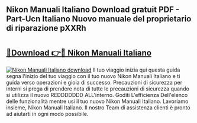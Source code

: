 ## Nikon Manuali Italiano Download gratuit PDF - Part-Ucn Italiano Nuovo manuale del proprietario di riparazione pXXRh

# <h2><a href="http://dfc3s8y.blite.top/?on=Nikon+Manuali+Italiano">🔗Download 👉🔴 Nikon Manuali Italiano</a></h2>

[![Nikon Manuali Italiano download](https://i.imgur.com/lujVjoI.png)](http://dfc3s8y.blite.top/?on=Nikon+Manuali+Italiano)
Il tuo viaggio inizia qui questa guida segna l'inizio del tuo viaggio con il tuo nuovo Nikon Manuali Italiano e ti guida verso operazioni e gioia di successo. Precauzioni di sicurezza per interni si prega di prendere nota di tutte le precauzioni di sicurezza quando si utilizza il nuovo REDDDDDDD ALL'interno. Goditi L'efficienza Dell'elenco delle funzionalità mentre usi il tuo nuovo Nikon Manuali Italiano. Lavoriamo insieme, Nikon Manuali Italiano. Il nostro Team di assistenza clienti è pronto ad aiutarti in ogni modo possibile.
